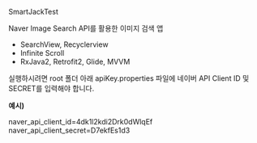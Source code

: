 SmartJackTest

Naver Image Search API를 활용한 이미지 검색 앱

- SearchView, Recyclerview 
- Infinite Scroll
- RxJava2, Retrofit2, Glide, MVVM


실행하시려면 root 폴더 아래 apiKey.properties 파일에 네이버 API Client ID 및 SECRET를 입력해야 합니다.

**예시)**
  
naver_api_client_id=4dk1l2kdi2Drk0dWlqEf  
naver_api_client_secret=D7ekfEs1d3

